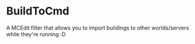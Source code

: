 # BuildToCmd
A MCEdit filter that allows you to import buildings to other worlds/servers while they're running :D
